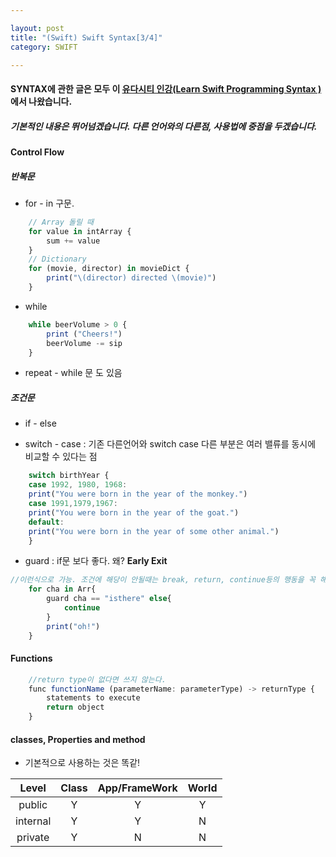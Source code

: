 ```yaml
---

layout: post
title: "(Swift) Swift Syntax[3/4]"
category: SWIFT

---
```


#### SYNTAX에 관한 글은 모두 이 [유다시티 인강(Learn Swift Programming Syntax )](https://classroom.udacity.com/courses/ud902/lessons/4667459037/concepts/46437489340923)에서 나왔습니다.

##### 기본적인 내용은 뛰어넘겠습니다. 다른 언어와의 다른점, 사용법에 중점을 두겠습니다.

#### Control Flow

##### 반복문 <br/>
* for - in 구문.

```javascript
    // Array 돌릴 때
    for value in intArray {
        sum += value
    }
    // Dictionary
    for (movie, director) in movieDict {
        print("\(director) directed \(movie)")
    }
```

* while

```javascript
    while beerVolume > 0 {
        print ("Cheers!")
        beerVolume -= sip
    }
```

* repeat - while 문 도 있음

##### 조건문 <br/>
* if - else

* switch - case : 기존 다른언어와 switch case 다른 부분은 여러 밸류를 동시에 비교할 수 있다는 점

```javascript
    switch birthYear {
    case 1992, 1980, 1968:
    print("You were born in the year of the monkey.")
    case 1991,1979,1967:
    print("You were born in the year of the goat.")
    default:
    print("You were born in the year of some other animal.")
    }
```

* guard : if문 보다 좋다. 왜? **Early Exit**

```javascript
//이런식으로 가능. 조건에 해당이 안될때는 break, return, continue등의 행동을 꼭 해줘야한다.
    for cha in Arr{
        guard cha == "isthere" else{
            continue
        }
        print("oh!")
    }
```

#### Functions

```javascript
    //return type이 없다면 쓰지 않는다.
    func functionName (parameterName: parameterType) -> returnType {
        statements to execute
        return object
    }
```

#### classes, Properties and method
* 기본적으로 사용하는 것은 똑같!

Level  |  Class | App/FrameWork | World
:-----:|:------:|:-----:|:-----:
 public | Y | Y | Y
 internal | Y | Y | N
 private | Y | N | N

 <br/><br/>
